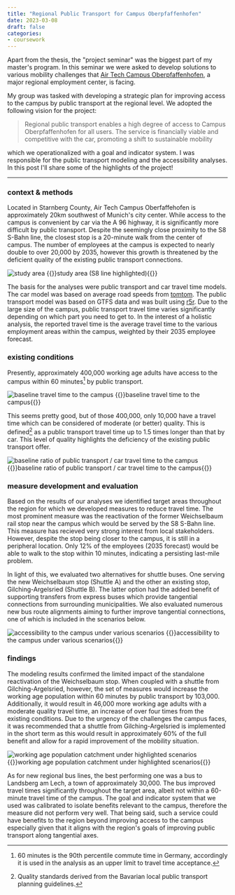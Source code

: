 ```yaml
---
title: "Regional Public Transport for Campus Oberpfaffenhofen"
date: 2023-03-08
draft: false
categories:
- coursework
---
```

Apart from the thesis, the "project seminar" was the biggest part of my master's program. In this seminar we were asked to 
develop solutions to various mobility challenges that [Air Tech Campus Oberpfaffenhofen](https://www.airtechcampus.de/), a major regional employment center, is facing.

My group was tasked with developing a strategic plan for improving access to the campus by public transport at the regional level.
We adopted the following vision for the project: 
>Regional public transport enables a high degree of access to Campus
Oberpfaffenhofen for all users. The service is financially viable and
competitive with the car, promoting a shift to sustainable mobility

which we operationalized with a goal and indicator system. I was responsible for the public transport modeling and the accessibility analyses. In this post I'll share 
some of the highlights of the project!

---
### context & methods

Located in Starnberg County, Air Tech Campus Oberfaffehofen is approximately 20km southwest of Munich's city
center. While access to the campus is convenient by car via the A 96 highway, it is significantly
more difficult by public transport. Despite the seemingly close proximity to the S8 S-Bahn line, the closest stop is a 20-minute walk from the center of campus.
The number of employees at the campus is expected to nearly double to over 20,000 by 2035, however this growth is threatened by the deficient quality of the existing public transport connections.

![study area](../resources/regional-public-transport-study-area.png)
{{<caption>}}study area (S8 line highlighted){{</caption>}}

The basis for the analyses were public transport and car travel time models. The car model was based on average road speeds from [tomtom](https://www.tomtom.com/products/traffic-stats/). 
The public transport model was based on GTFS data and was built using [r5r](https://github.com/ipeaGIT/r5r). 
Due to the large size of the campus, public transport travel time varies significantly depending on which part you need to get to.
In the interest of a holistic analysis, the reported travel time is the average travel time to the various 
employment areas within the campus, weighted by their 2035 employee forecast.

### existing conditions
Presently, approximately 400,000 working age adults have access to the campus within 60 minutes[^1] by public transport.

![baseline travel time to the campus](../resources/regional-public-transport-seminar-baseline-travel-time.png)
{{<caption>}}baseline travel time to the campus{{</caption>}}

This seems pretty good, but of those 400,000, only 10,000 have a travel time which can be considered of moderate (or better) quality.
This is defined[^2] as a public transport travel time up to 1.5 times longer than that by car. This level of quality highlights the deficiency of the 
existing public transport offer. 

![baseline ratio of public transport / car travel time to the campus](../resources/regional-public-transport-seminar-baseline-travel-time-ratio.png)
{{<caption>}}baseline ratio of public transport / car travel time to the campus{{</caption>}}

### measure development and evaluation

Based on the results of our analyses we identified target areas throughout the region for which we developed
measures to reduce travel time. The most prominent measure was the reactivation of the former Weichselbaum rail stop near the campus which would be served
by the S8 S-Bahn line. This measure has recieved very strong interest from local stakeholders. However, despite the stop being closer to the campus, it is still in a peripheral location. 
Only 12% of the employees (2035 forecast) would be able to walk to the stop within 10 minutes, indicating a persisting last-mile problem.

In light of this, we evaluated two alternatives for shuttle buses. One serving the new Weichselbaum stop (Shuttle A) 
and the other an existing stop, Gilching-Argelsried (Shuttle B). The latter option had the added benefit of supporting transfers from express buses which provide tangential connections from 
surrounding municipalities. We also evaluated numerous new bus route alignments aiming to further improve tangential connections, one of which is included in the scenarios below.

![accessibility to the campus under various scenarios](../resources/regional-public-transport-seminar-scenarios.gif)
{{<caption>}}accessibility to the campus under various scenarios{{</caption>}}

### findings

The modeling results confirmed the limited impact of the standalone reactivation of the Weichselbaum stop. When
coupled with a shuttle from Gilching-Argelsried, however, the set of measures would increase the working age population within 60 minutes by public transport by 103,000.
Additionally, it would result in 46,000 more working age adults with a moderate quality travel time, an increase of over four times from the existing conditions. Due to the urgency of the challenges the campus faces, it was recommended that a shuttle from Gilching-Argelsried is implemented in the short term as this would result in
approximately 60% of the full benefit and allow for a rapid improvement of the mobility situation.

![working age population catchment under highlighted scenarios](../resources/regional-public-transport-seminar-scenario-results.png)
{{<caption>}}working age population catchment under highlighted scenarios{{</caption>}}

 As for new regional bus lines, the best performing one was a bus to Landsberg am Lech, a town of approximately 30,000. The bus improved travel times significantly throughout the target area, albeit not within a 60-minute travel time of the campus. The goal and indicator system that we used was calibrated to isolate benefits relevant to the campus, therefore the measure did not perform very well. That being said, such a service could have benefits to the region beyond improving access to the campus especially given that it aligns with the region's goals of improving public transport along tangential axes. 


[^1]: 60 minutes is the 90th percentile commute time in Germany, accordingly it is used in the analysis as an upper limit to travel time acceptance.  
[^2]: Quality standards derived from the Bavarian local public transport planning guidelines.
